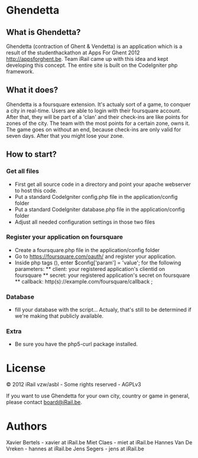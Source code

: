 # Ghendetta

## What is Ghendetta?

Ghendetta (contraction of Ghent & Vendetta) is an application which is a result of the studenthackathon at Apps For Ghent 2012 <http://appsforghent.be>. Team iRail came up with this idea and kept developing this concept. The entire site is built on the CodeIgniter php framework.

## What it does?

Ghendetta is a foursquare extension. It's actualy sort of a game, to conquer a city in real-time. Users are able to login with their foursquare account. After that, they will be part of a 'clan' and their check-ins are like points for zones of the city. The team with the most points for a certain zone, owns it. The game goes on without an end, because check-ins are only valid for seven days. After that you might lose your zone.

## How to start?

### Get all files

* First get all source code in a directory and point your apache webserver to host this code.
* Put a standard CodeIgniter config.php file in the application/config folder
* Put a standard CodeIgniter database.php file in the application/config folder
* Adjust all needed configuration settings in those two files

### Register your application on foursquare

* Create a foursquare.php file in the application/config folder
* Go to <https://foursquare.com/oauth/> and register your application.
* Inside php tags (<?php ?>), enter $config['param'] = 'value'; for the following parameters:
** client: your registered application's clientid on foursquare
** secret: your registered application's secret on foursquare
** callback: http(s)://example.com/foursquare/callback ;

### Database

* fill your database with the script... Actualy, that's still to be determined if we're making that publicly available.

### Extra

* Be sure you have the php5-curl package installed.

# License

© 2012 iRail vzw/asbl - Some rights reserved - AGPLv3

If you want to use Ghendetta for your own city, country or game in general, please contact board@iRail.be.

# Authors

Xavier Bertels - xavier at iRail.be
Miet Claes - miet at iRail.be
Hannes Van De Vreken - hannes at iRail.be
Jens Segers - jens at iRail.be
